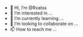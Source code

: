 - 👋 Hi, I’m @Rvatss
- 👀 I’m interested in ...
- 🌱 I’m currently learning ...
- 💞️ I’m looking to collaborate on ...
- 📫 How to reach me ...

<!---
Rvatss/Rvatss is a ✨ special ✨ repository because its `README.md` (this file) appears on your GitHub profile.
You can click the Preview link to take a look at your changes.
--->
